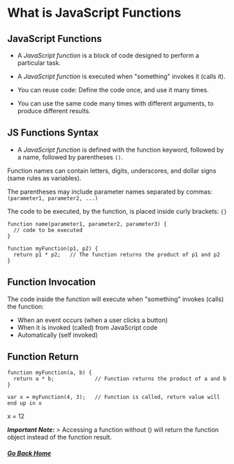 # What is JavaScript Functions



## JavaScript Functions

- A _JavaScript function_ is a block of code designed to perform a particular task.

- A _JavaScript function_ is executed when "something" invokes it (calls it).

- You can reuse code: Define the code once, and use it many times.

- You can use the same code many times with different arguments, to produce different results.



## JS Functions Syntax

- A _JavaScript function_ is defined with the function keyword, followed by a name, followed by parentheses `()`.

Function names can contain letters, digits, underscores, and dollar signs (same rules as variables).

The parentheses may include parameter names separated by commas:
`(parameter1, parameter2, ...)`

The code to be executed, by the function, is placed inside curly brackets: `{}`

```
function name(parameter1, parameter2, parameter3) {
  // code to be executed
}
```

```
function myFunction(p1, p2) {
  return p1 * p2;   // The function returns the product of p1 and p2
}
```

## Function Invocation
The code inside the function will execute when "something" invokes (calls) the function:

- When an event occurs (when a user clicks a button)
- When it is invoked (called) from JavaScript code
- Automatically (self invoked)

## Function Return
```
function myFunction(a, b) {
  return a * b;             // Function returns the product of a and b
}

var x = myFunction(4, 3);   // Function is called, return value will end up in x
```
x = 12

**_Important Note:_** > Accessing a function without () will return the function object instead of the function result.



##### [Go Back Home](README.md)